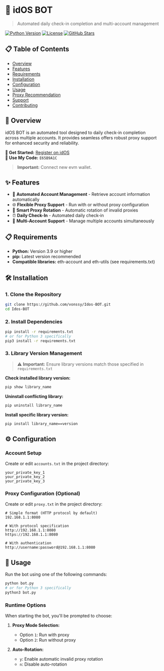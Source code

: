 # 🚀 idOS BOT

> Automated daily check-in completion and multi-account management

[![Python Version](https://img.shields.io/badge/python-3.9+-blue.svg)](https://www.python.org/downloads/)
[![License](https://img.shields.io/badge/license-MIT-green.svg)](LICENSE)
[![GitHub Stars](https://img.shields.io/github/stars/vonssy/Idos-BOT.svg)](https://github.com/vonssy/Idos-BOT/stargazers)

## 📋 Table of Contents

- [Overview](#overview)
- [Features](#features)
- [Requirements](#requirements)
- [Installation](#installation)
- [Configuration](#configuration)
- [Usage](#usage)
- [Proxy Recommendation](#proxy-recommendation)
- [Support](#support)
- [Contributing](#contributing)

## 🎯 Overview

idOS BOT is an automated tool designed to daily check-in completion across multiple accounts. It provides seamless offers robust proxy support for enhanced security and reliability.

**🔗 Get Started:** [Register on idOS](https://app.idos.network?ref=E65B9A1C)  
**🎁 Use My Code:** `E65B9A1C`

> **Important:** Connect new evm wallet.

## ✨ Features

- 🔄 **Automated Account Management** - Retrieve account information automatically
- 🌐 **Flexible Proxy Support** - Run with or without proxy configuration
- 🔀 **Smart Proxy Rotation** - Automatic rotation of invalid proxies
- ⏰ **Daily Check-In** - Automated daily check-in
- 👥 **Multi-Account Support** - Manage multiple accounts simultaneously

## 📋 Requirements

- **Python:** Version 3.9 or higher
- **pip:** Latest version recommended
- **Compatible libraries:** eth-account and eth-utils (see requirements.txt)

## 🛠 Installation

### 1. Clone the Repository

```bash
git clone https://github.com/vonssy/Idos-BOT.git
cd Idos-BOT
```

### 2. Install Dependencies

```bash
pip install -r requirements.txt
# or for Python 3 specifically
pip3 install -r requirements.txt
```

### 3. Library Version Management

> ⚠️ **Important:** Ensure library versions match those specified in `requirements.txt`

**Check installed library version:**
```bash
pip show library_name
```

**Uninstall conflicting library:**
```bash
pip uninstall library_name
```

**Install specific library version:**
```bash
pip install library_name==version
```

## ⚙️ Configuration

### Account Setup

Create or edit `accounts.txt` in the project directory:

```
your_private_key_1
your_private_key_2
your_private_key_3
```

### Proxy Configuration (Optional)

Create or edit `proxy.txt` in the project directory:

```
# Simple format (HTTP protocol by default)
192.168.1.1:8080

# With protocol specification
http://192.168.1.1:8080
https://192.168.1.1:8080

# With authentication
http://username:password@192.168.1.1:8080
```

## 🚀 Usage

Run the bot using one of the following commands:

```bash
python bot.py
# or for Python 3 specifically
python3 bot.py
```

### Runtime Options

When starting the bot, you'll be prompted to choose:

1. **Proxy Mode Selection:**
   - Option `1`: Run with proxy
   - Option `2`: Run without proxy

2. **Auto-Rotation:** 
   - `y`: Enable automatic invalid proxy rotation
   - `n`: Disable auto-rotation

